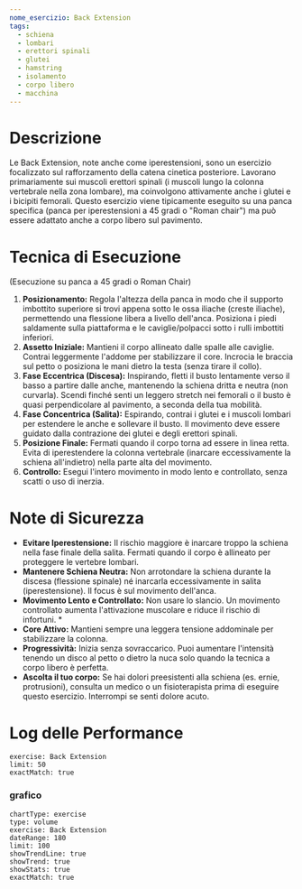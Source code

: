 ```yaml
---
nome_esercizio: Back Extension
tags:
  - schiena
  - lombari
  - erettori spinali
  - glutei
  - hamstring
  - isolamento
  - corpo libero
  - macchina
---
```


# Descrizione

Le Back Extension, note anche come iperestensioni, sono un esercizio focalizzato sul rafforzamento della catena cinetica posteriore. Lavorano primariamente sui muscoli erettori spinali (i muscoli lungo la colonna vertebrale nella zona lombare), ma coinvolgono attivamente anche i glutei e i bicipiti femorali. Questo esercizio viene tipicamente eseguito su una panca specifica (panca per iperestensioni a 45 gradi o "Roman chair") ma può essere adattato anche a corpo libero sul pavimento.

# Tecnica di Esecuzione

(Esecuzione su panca a 45 gradi o Roman Chair)

1. **Posizionamento:** Regola l'altezza della panca in modo che il supporto imbottito superiore si trovi appena sotto le ossa iliache (creste iliache), permettendo una flessione libera a livello dell'anca. Posiziona i piedi saldamente sulla piattaforma e le caviglie/polpacci sotto i rulli imbottiti inferiori.
2. **Assetto Iniziale:** Mantieni il corpo allineato dalle spalle alle caviglie. Contrai leggermente l'addome per stabilizzare il core. Incrocia le braccia sul petto o posiziona le mani dietro la testa (senza tirare il collo).
3. **Fase Eccentrica (Discesa):** Inspirando, fletti il busto lentamente verso il basso a partire dalle anche, mantenendo la schiena dritta e neutra (non curvarla). Scendi finché senti un leggero stretch nei femorali o il busto è quasi perpendicolare al pavimento, a seconda della tua mobilità.
4. **Fase Concentrica (Salita):** Espirando, contrai i glutei e i muscoli lombari per estendere le anche e sollevare il busto. Il movimento deve essere guidato dalla contrazione dei glutei e degli erettori spinali.
5. **Posizione Finale:** Fermati quando il corpo torna ad essere in linea retta. Evita di iperestendere la colonna vertebrale (inarcare eccessivamente la schiena all'indietro) nella parte alta del movimento.
6. **Controllo:** Esegui l'intero movimento in modo lento e controllato, senza scatti o uso di inerzia.

# Note di Sicurezza

- **Evitare Iperestensione:** Il rischio maggiore è inarcare troppo la schiena nella fase finale della salita. Fermati quando il corpo è allineato per proteggere le vertebre lombari.
- **Mantenere Schiena Neutra:** Non arrotondare la schiena durante la discesa (flessione spinale) né inarcarla eccessivamente in salita (iperestensione). Il focus è sul movimento dell'anca.
- **Movimento Lento e Controllato:** Non usare lo slancio. Un movimento controllato aumenta l'attivazione muscolare e riduce il rischio di infortuni. \*
- **Core Attivo:** Mantieni sempre una leggera tensione addominale per stabilizzare la colonna.
- **Progressività:** Inizia senza sovraccarico. Puoi aumentare l'intensità tenendo un disco al petto o dietro la nuca solo quando la tecnica a corpo libero è perfetta.
- **Ascolta il tuo corpo:** Se hai dolori preesistenti alla schiena (es. ernie, protrusioni), consulta un medico o un fisioterapista prima di eseguire questo esercizio. Interrompi se senti dolore acuto.

# Log delle Performance

```workout-log
exercise: Back Extension
limit: 50
exactMatch: true
```

### grafico

```workout-chart
chartType: exercise
type: volume
exercise: Back Extension
dateRange: 180
limit: 100
showTrendLine: true
showTrend: true
showStats: true
exactMatch: true
```
